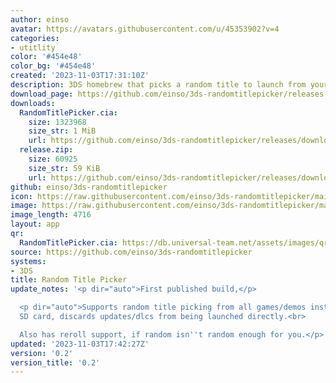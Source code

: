 ```yaml
---
author: einso
avatar: https://avatars.githubusercontent.com/u/45353902?v=4
categories:
- utitlity
color: '#454e48'
color_bg: '#454e48'
created: '2023-11-03T17:31:10Z'
description: 3DS homebrew that picks a random title to launch from your SD card
download_page: https://github.com/einso/3ds-randomtitlepicker/releases
downloads:
  RandomTitlePicker.cia:
    size: 1323968
    size_str: 1 MiB
    url: https://github.com/einso/3ds-randomtitlepicker/releases/download/0.2/RandomTitlePicker.cia
  release.zip:
    size: 60925
    size_str: 59 KiB
    url: https://github.com/einso/3ds-randomtitlepicker/releases/download/0.2/release.zip
github: einso/3ds-randomtitlepicker
icon: https://raw.githubusercontent.com/einso/3ds-randomtitlepicker/main/icon.png
image: https://raw.githubusercontent.com/einso/3ds-randomtitlepicker/main/icon.png
image_length: 4716
layout: app
qr:
  RandomTitlePicker.cia: https://db.universal-team.net/assets/images/qr/randomtitlepicker-cia.png
source: https://github.com/einso/3ds-randomtitlepicker
systems:
- 3DS
title: Random Title Picker
update_notes: '<p dir="auto">First published build,</p>

  <p dir="auto">Supports random title picking from all games/demos installed to the
  SD card, discards updates/dlcs from being launched directly.<br>

  Also has reroll support, if random isn''t random enough for you.</p>'
updated: '2023-11-03T17:42:27Z'
version: '0.2'
version_title: '0.2'
---
```


